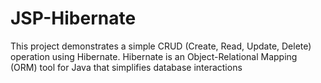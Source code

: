 # JSP-Hibernate
This project demonstrates a simple CRUD (Create, Read, Update, Delete) operation using Hibernate. Hibernate is an Object-Relational Mapping (ORM) tool for Java that simplifies database interactions
